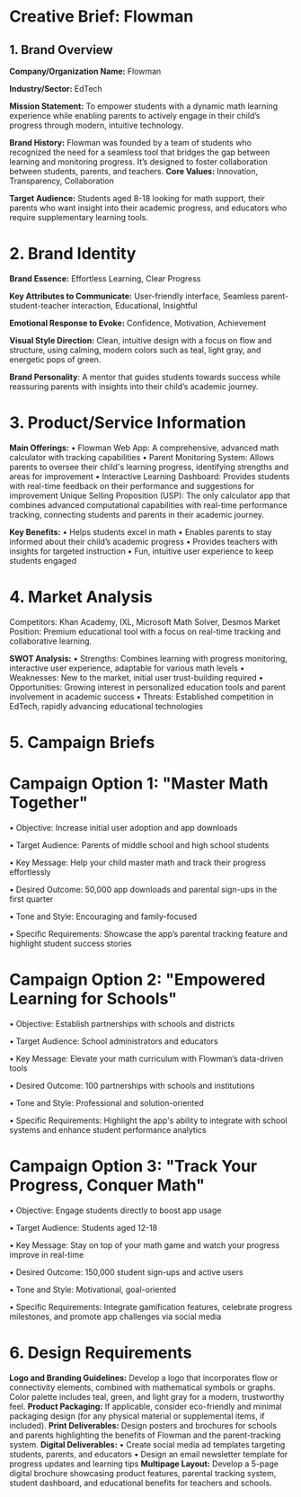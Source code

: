 # Creative Brief: Flowman

## 1. Brand Overview

**Company/Organization Name:** Flowman

**Industry/Sector:** EdTech

**Mission Statement:** To empower students with a dynamic math learning experience while enabling parents to actively engage in their child’s progress through modern, intuitive technology.

**Brand History:** Flowman was founded by a team of students  who recognized the need for a seamless tool that bridges the gap between learning and monitoring progress. It’s designed to foster collaboration between students, parents, and teachers.
**Core Values:** Innovation, Transparency, Collaboration

**Target Audience:** Students aged 8-18 looking for math support, their parents who want insight into their academic progress, and educators who require supplementary learning tools.

# 2. Brand Identity
**Brand Essence:** Effortless Learning, Clear Progress

**Key Attributes to Communicate:** User-friendly interface, Seamless parent-student-teacher interaction, Educational, Insightful

**Emotional Response to Evoke:** Confidence, Motivation, Achievement

**Visual Style Direction:** Clean, intuitive design with a focus on flow and structure, using calming, modern colors such as teal, light gray, and energetic pops of green.

**Brand Personality**: A mentor that guides students towards success while reassuring parents with insights into their child’s academic journey.
# 3. Product/Service Information

**Main Offerings:**
•	Flowman Web App: A comprehensive, advanced math calculator with tracking capabilities
•	Parent Monitoring System: Allows parents to oversee their child's learning progress, identifying strengths and areas for improvement
•	Interactive Learning Dashboard: Provides students with real-time feedback on their performance and suggestions for improvement
Unique Selling Proposition (USP): The only calculator app that combines advanced computational capabilities with real-time performance tracking, connecting students and parents in their academic journey.

**Key Benefits:**
•	Helps students excel in math
•	Enables parents to stay informed about their child’s academic progress
•	Provides teachers with insights for targeted instruction
•	Fun, intuitive user experience to keep students engaged
# 4. Market Analysis
Competitors: Khan Academy, IXL, Microsoft Math Solver, Desmos
Market Position: Premium educational tool with a focus on real-time tracking and collaborative learning.

**SWOT Analysis:**
•	Strengths: Combines learning with progress monitoring, interactive user experience, adaptable for various math levels
•	Weaknesses: New to the market, initial user trust-building required
•	Opportunities: Growing interest in personalized education tools and parent involvement in academic success
•	Threats: Established competition in EdTech, rapidly advancing educational technologies
# 5. Campaign Briefs
# Campaign Option 1: "Master Math Together"
•	Objective: Increase initial user adoption and app downloads

•	Target Audience: Parents of middle school and high school students

•	Key Message: Help your child master math and track their progress effortlessly

•	Desired Outcome: 50,000 app downloads and parental sign-ups in the first quarter

•	Tone and Style: Encouraging and family-focused

•	Specific Requirements: Showcase the app’s parental tracking feature and highlight student success stories
# Campaign Option 2: "Empowered Learning for Schools"
•	Objective: Establish partnerships with schools and districts

•	Target Audience: School administrators and educators

•	Key Message: Elevate your math curriculum with Flowman’s data-driven tools

•	Desired Outcome: 100 partnerships with schools and institutions

•	Tone and Style: Professional and solution-oriented

•	Specific Requirements: Highlight the app's ability to integrate with school systems and enhance student performance analytics
# Campaign Option 3: "Track Your Progress, Conquer Math"
•	Objective: Engage students directly to boost app usage

•	Target Audience: Students aged 12-18

•	Key Message: Stay on top of your math game and watch your progress improve in real-time

•	Desired Outcome: 150,000 student sign-ups and active users

•	Tone and Style: Motivational, goal-oriented

•	Specific Requirements: Integrate gamification features, celebrate progress milestones, and promote app challenges via social media
# 6. Design Requirements
**Logo and Branding Guidelines:** Develop a logo that incorporates flow or connectivity elements, combined with mathematical symbols or graphs. Color palette includes teal, green, and light gray for a modern, trustworthy feel.
**Product Packaging:** If applicable, consider eco-friendly and minimal packaging design (for any physical material or supplemental items, if included).
**Print Deliverables:** Design posters and brochures for schools and parents highlighting the benefits of Flowman and the parent-tracking system.
**Digital Deliverables:**
•	Create social media ad templates targeting students, parents, and educators
•	Design an email newsletter template for progress updates and learning tips
**Multipage Layout:** Develop a 5-page digital brochure showcasing product features, parental tracking system, student dashboard, and educational benefits for teachers and schools.

